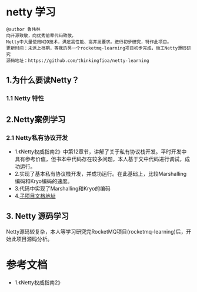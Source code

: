 # netty 学习
```
@author 鲁伟林
向开源致敬，向优秀前辈代码致敬。
Netty中大量使用NIO技术，满足高性能、高并发要求。进行初步研究，特作此项目。
更新时间：未派上档期，等我的另一个rocketmq-learning项目初步完成，动工Netty源码研究
源码地址：https://github.com/thinkingfioa/netty-learning
```

## 1.为什么要读Netty？

### 1.1 Netty 特性

## 2.Netty案例学习

### 2.1 Netty私有协议开发
- 1.《Netty权威指南2》中第12章节，讲解了关于私有协议栈开发。平时开发中具有参考价值，但书本中代码存在较多问题，本人基于文中代码进行调试，成功运行。
- 2.实现了基本私有协议栈开发，并成功运行。在此基础上，比较Marshalling编码和Kryo编码的速度。
- 3.代码中实现了Marshalling和Kryo的编码
- 4.[子项目文档地址](https://github.com/thinkingfioa/netty-learning/tree/master/netty-private-protocol)

## 3. Netty 源码学习
Netty源码较复杂，本人等学习研究完RocketMQ项目(rocketmq-learning)后，开始此项目源码分析。

# 参考文档
- 1.《Netty权威指南2》